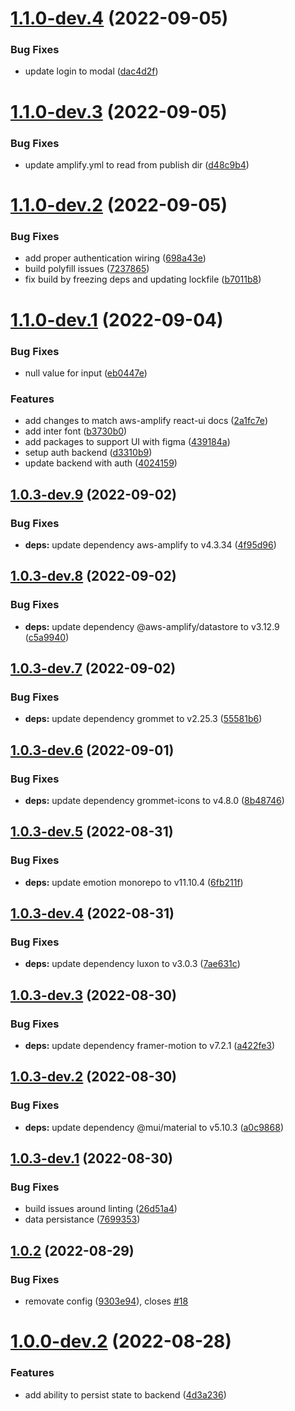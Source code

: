 # [1.1.0-dev.4](https://github.com/OffendingCommit/jellyplan/compare/v1.1.0-dev.3...v1.1.0-dev.4) (2022-09-05)

### Bug Fixes

- update login to modal ([dac4d2f](https://github.com/OffendingCommit/jellyplan/commit/dac4d2f1b1e6a0b619b82237a2f93479db7b406f))

# [1.1.0-dev.3](https://github.com/OffendingCommit/jellyplan/compare/v1.1.0-dev.2...v1.1.0-dev.3) (2022-09-05)

### Bug Fixes

- update amplify.yml to read from publish dir ([d48c9b4](https://github.com/OffendingCommit/jellyplan/commit/d48c9b4cc710e5fbbdc148e77267509a8a36909e))

# [1.1.0-dev.2](https://github.com/OffendingCommit/jellyplan/compare/v1.1.0-dev.1...v1.1.0-dev.2) (2022-09-05)

### Bug Fixes

- add proper authentication wiring ([698a43e](https://github.com/OffendingCommit/jellyplan/commit/698a43ef258fa93bff1a0e4dde81d08f91338097))
- build polyfill issues ([7237865](https://github.com/OffendingCommit/jellyplan/commit/72378655c296b10d6238ee6bd6f1c3c9d427283f))
- fix build by freezing deps and updating lockfile ([b7011b8](https://github.com/OffendingCommit/jellyplan/commit/b7011b86a25de9fafa783b0334e19c0abb5baa4d))

# [1.1.0-dev.1](https://github.com/OffendingCommit/jellyplan/compare/v1.0.3-dev.9...v1.1.0-dev.1) (2022-09-04)

### Bug Fixes

- null value for input ([eb0447e](https://github.com/OffendingCommit/jellyplan/commit/eb0447ee1f8c849ca24119fde51f2f291e1a2a12))

### Features

- add changes to match aws-amplify react-ui docs ([2a1fc7e](https://github.com/OffendingCommit/jellyplan/commit/2a1fc7eb7e57f7afcd0611535f63b7f9e78f5d6c))
- add inter font ([b3730b0](https://github.com/OffendingCommit/jellyplan/commit/b3730b0fdb709e5182304adc7d374952d5438535))
- add packages to support UI with figma ([439184a](https://github.com/OffendingCommit/jellyplan/commit/439184a95ee8a1e6685c2b86d5c29dfa103e5d4a))
- setup auth backend ([d3310b9](https://github.com/OffendingCommit/jellyplan/commit/d3310b9d62a0ea0bbec1fe36bc5f0517664eca87))
- update backend with auth ([4024159](https://github.com/OffendingCommit/jellyplan/commit/40241594b62b797888d91057691e39d2fdd47345))

## [1.0.3-dev.9](https://github.com/OffendingCommit/mealcal/compare/v1.0.3-dev.8...v1.0.3-dev.9) (2022-09-02)

### Bug Fixes

- **deps:** update dependency aws-amplify to v4.3.34 ([4f95d96](https://github.com/OffendingCommit/mealcal/commit/4f95d962a65505e57714cd9baa250da2dc493288))

## [1.0.3-dev.8](https://github.com/OffendingCommit/mealcal/compare/v1.0.3-dev.7...v1.0.3-dev.8) (2022-09-02)

### Bug Fixes

- **deps:** update dependency @aws-amplify/datastore to v3.12.9 ([c5a9940](https://github.com/OffendingCommit/mealcal/commit/c5a99407e14e9112fe0d1af245e293b6e53c91ba))

## [1.0.3-dev.7](https://github.com/OffendingCommit/mealcal/compare/v1.0.3-dev.6...v1.0.3-dev.7) (2022-09-02)

### Bug Fixes

- **deps:** update dependency grommet to v2.25.3 ([55581b6](https://github.com/OffendingCommit/mealcal/commit/55581b6005754037c6d45c9c771e6075288eca05))

## [1.0.3-dev.6](https://github.com/OffendingCommit/mealcal/compare/v1.0.3-dev.5...v1.0.3-dev.6) (2022-09-01)

### Bug Fixes

- **deps:** update dependency grommet-icons to v4.8.0 ([8b48746](https://github.com/OffendingCommit/mealcal/commit/8b48746f8c11b5a61ad2d6db21fad07558f02e59))

## [1.0.3-dev.5](https://github.com/OffendingCommit/mealcal/compare/v1.0.3-dev.4...v1.0.3-dev.5) (2022-08-31)

### Bug Fixes

- **deps:** update emotion monorepo to v11.10.4 ([6fb211f](https://github.com/OffendingCommit/mealcal/commit/6fb211fa870c1bbcad94132f9d06d5e2e896d105))

## [1.0.3-dev.4](https://github.com/OffendingCommit/mealcal/compare/v1.0.3-dev.3...v1.0.3-dev.4) (2022-08-31)

### Bug Fixes

- **deps:** update dependency luxon to v3.0.3 ([7ae631c](https://github.com/OffendingCommit/mealcal/commit/7ae631c071d18cf82761db2154766e0e3d0f615b))

## [1.0.3-dev.3](https://github.com/OffendingCommit/mealcal/compare/v1.0.3-dev.2...v1.0.3-dev.3) (2022-08-30)

### Bug Fixes

- **deps:** update dependency framer-motion to v7.2.1 ([a422fe3](https://github.com/OffendingCommit/mealcal/commit/a422fe3934d9f76da8434e4780d4e21be16edf75))

## [1.0.3-dev.2](https://github.com/OffendingCommit/mealcal/compare/v1.0.3-dev.1...v1.0.3-dev.2) (2022-08-30)

### Bug Fixes

- **deps:** update dependency @mui/material to v5.10.3 ([a0c9868](https://github.com/OffendingCommit/mealcal/commit/a0c98688d46013094c54c094a335b2b5ae489820))

## [1.0.3-dev.1](https://github.com/OffendingCommit/mealcal/compare/v1.0.2...v1.0.3-dev.1) (2022-08-30)

### Bug Fixes

- build issues around linting ([26d51a4](https://github.com/OffendingCommit/mealcal/commit/26d51a4e22e7ca978ae185671445f226c131d25d))
- data persistance ([7699353](https://github.com/OffendingCommit/mealcal/commit/769935335469e36a181d2f4dde7f0e4d24565acd))

## [1.0.2](https://github.com/OffendingCommit/mealcal/compare/v1.0.1...v1.0.2) (2022-08-29)

### Bug Fixes

- removate config ([9303e94](https://github.com/OffendingCommit/mealcal/commit/9303e9462b6fe0aa43f554542b4677b0c45e5d81)), closes [#18](https://github.com/OffendingCommit/mealcal/issues/18)

# [1.0.0-dev.2](https://github.com/OffendingCommit/mealcal/compare/v1.0.0-dev.1...v1.0.0-dev.2) (2022-08-28)

### Features

- add ability to persist state to backend ([4d3a236](https://github.com/OffendingCommit/mealcal/commit/4d3a236dd9eb066c6b93ee0d4f48440d386383d6))
